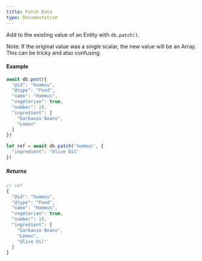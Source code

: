```yaml
---
title: Patch Data
type: Documentation
---
```


Add to the existing value of an Entity with `db.patch()`.

Note: If the original value was a single scalar, the new value will be an Array. This can be tricky and also confusing.

#### Example

```js
await db.post({
  "@id": "hummus",
  "@type": "Food",
  "name": "Hummus",
  "vegetarian": true,
  "number": 10,
  "ingredient": [
    "Garbanzo Beans",
    "Lemon"
  ]
})

let ref = await db.patch('hummus', {
  "ingredient": "Olive Oil"
})
```

##### Returns

```js
// ref
{
  "@id": "hummus",
  "@type": "Food",
  "name": "Hummus",
  "vegetarian": true,
  "number": 10,
  "ingredient": [
    "Garbanzo Beans",
    "Lemon",
    "Olive Oil"
  ]
}
```